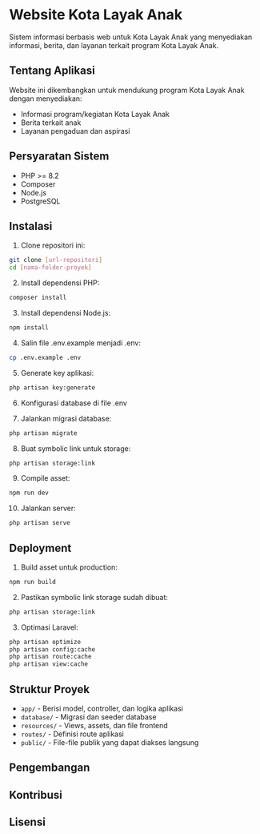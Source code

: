 # Website Kota Layak Anak

Sistem informasi berbasis web untuk Kota Layak Anak yang menyediakan informasi, berita, dan layanan terkait program Kota Layak Anak.

## Tentang Aplikasi

Website ini dikembangkan untuk mendukung program Kota Layak Anak dengan menyediakan:
- Informasi program/kegiatan Kota Layak Anak
- Berita terkait anak
- Layanan pengaduan dan aspirasi

## Persyaratan Sistem

- PHP >= 8.2
- Composer
- Node.js
- PostgreSQL

## Instalasi

1. Clone repositori ini:
```bash
git clone [url-repositori]
cd [nama-folder-proyek]
```

2. Install dependensi PHP:
```bash
composer install
```

3. Install dependensi Node.js:
```bash
npm install
```

4. Salin file .env.example menjadi .env:
```bash
cp .env.example .env
```

5. Generate key aplikasi:
```bash
php artisan key:generate
```

6. Konfigurasi database di file .env

7. Jalankan migrasi database:
```bash
php artisan migrate
```

8. Buat symbolic link untuk storage:
```bash
php artisan storage:link
```

9. Compile asset:
```bash
npm run dev
```

10. Jalankan server:
```bash
php artisan serve
```

## Deployment

1. Build asset untuk production:
```bash
npm run build
```

2. Pastikan symbolic link storage sudah dibuat:
```bash
php artisan storage:link
```

3. Optimasi Laravel:
```bash
php artisan optimize
php artisan config:cache
php artisan route:cache
php artisan view:cache
```

## Struktur Proyek

- `app/` - Berisi model, controller, dan logika aplikasi
- `database/` - Migrasi dan seeder database
- `resources/` - Views, assets, dan file frontend
- `routes/` - Definisi route aplikasi
- `public/` - File-file publik yang dapat diakses langsung

## Pengembangan

## Kontribusi

## Lisensi